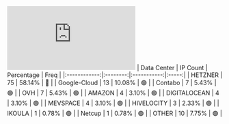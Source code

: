 ![Diagramm](https://github.com/obajay/StateSync-snapshots/blob/main/Projects/Umee/1/README.md)
| Data Center | IP Count | Percentage | Freq |
|:------------:|:--------:|:-----------:|:-----:|
| HETZNER | 75 | 58.14% | 🔴 |
| Google-Cloud | 13 | 10.08% | 🟢 |
| Contabo | 7 | 5.43% | 🟢 |
| OVH | 7 | 5.43% | 🟢 |
| AMAZON | 4 | 3.10% | 🟢 |
| DIGITALOCEAN | 4 | 3.10% | 🟢 |
| MEVSPACE | 4 | 3.10% | 🟢 |
| HIVELOCITY | 3 | 2.33% | 🟢 |
| IKOULA | 1 | 0.78% | 🟢 |
| Netcup | 1 | 0.78% | 🟢 |
| OTHER | 10 | 7.75% | 🟢 |